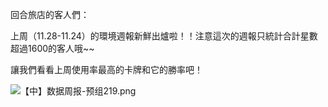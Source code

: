 回合旅店的客人們：

上周（11.28-11.24）的環境週報新鮮出爐啦！！注意這次的週報只統計合計星數超過1600的客人哦~~

讓我們看看上周使用率最高的卡牌和它的勝率吧！

![【中】数据周报-预组219.png](https://myturn.feiyuglobal.com/public/upload/20191126_6f34c1909fdf9.png)